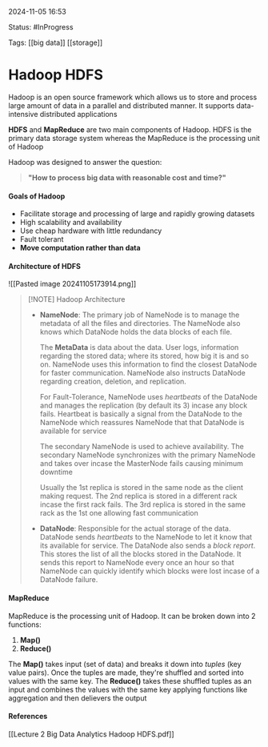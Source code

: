 
2024-11-05 16:53

Status: #InProgress

Tags: [[big data]] [[storage]] 

# Hadoop HDFS

Hadoop is an open source framework which allows us to store and process large amount of data in a parallel and distributed manner. It supports data-intensive distributed applications

**HDFS** and **MapReduce** are two main components of Hadoop. HDFS is the primary data storage system whereas the MapReduce is the processing unit of Hadoop

Hadoop was designed to answer the question:
>**"How to process big data with reasonable cost and time?"**

#### Goals of Hadoop
- Facilitate storage and processing of large and rapidly growing datasets
- High scalability and availability
- Use cheap hardware with little redundancy
- Fault tolerant
- **Move computation rather than data**

#### Architecture of HDFS

![[Pasted image 20241105173914.png]]

> [!NOTE] Hadoop Architecture 
> - **NameNode**: The primary job of NameNode is to manage the metadata of all the files and directories. The NameNode also knows which DataNode holds the data blocks of each file.
>   
>   The **MetaData** is data about the data. User logs, information regarding the stored data; where its stored, how big it is and so on. NameNode uses this information to find the closest DataNode for faster communication. NameNode also instructs DataNode regarding creation, deletion, and replication.
>   
>   For Fault-Tolerance, NameNode uses *heartbeats* of the DataNode and manages the replication (by default its 3) incase any block fails. Heartbeat is basically a signal from the DataNode to the NameNode which reassures NameNode that that DataNode is available for service
>   
>   The secondary NameNode is used to achieve availability. The secondary NameNode synchronizes with the primary NameNode and takes over incase the MasterNode fails causing minimum downtime 
>   
>   Usually the 1st replica is stored in the same node as the client making request. The 2nd replica is stored in a different rack incase the first rack fails. The 3rd replica is stored in the same rack as the 1st one allowing fast communication
>   
> - **DataNode**: Responsible for the actual storage of the data. DataNode sends *heartbeats* to the NameNode to let it know that its available for service. The DataNode also sends a *block report*. This stores the list of all the blocks stored in the DataNode. It sends this report to NameNode every once an hour so that NameNode can quickly identify which blocks were lost incase of a DataNode failure.


#### MapReduce

MapReduce is the processing unit of Hadoop. It can be broken down into 2 functions:
1. **Map()**
2. **Reduce()**

The **Map()** takes input (set of data) and breaks it down into *tuples* (key value pairs). Once the tuples are made, they're shuffled and sorted into values with the same key. The **Reduce()** takes these shuffled tuples as an input and combines the values with the same key applying functions like aggregation and then delievers the output

#### References
[[Lecture 2 Big Data Analytics Hadoop HDFS.pdf]]